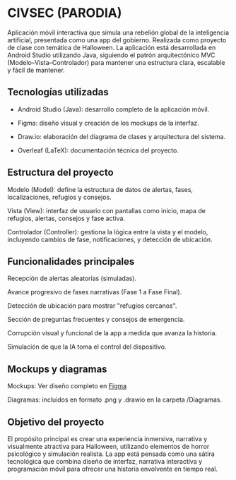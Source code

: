 # CIVSEC (PARODIA)
Aplicación móvil interactiva que simula una rebelión global de la inteligencia artificial, presentada como una app del gobierno. Realizada como proyecto de clase con temática de Halloween. La aplicación está desarrollada en Android Studio utilizando Java, siguiendo el patrón arquitectónico MVC (Modelo–Vista–Controlador) para mantener una estructura clara, escalable y fácil de mantener.

## Tecnologías utilizadas

- Android Studio (Java): desarrollo completo de la aplicación móvil.

- Figma: diseño visual y creación de los mockups de la interfaz.

- Draw.io: elaboración del diagrama de clases y arquitectura del sistema.

- Overleaf (LaTeX): documentación técnica del proyecto.

## Estructura del proyecto

Modelo (Model): define la estructura de datos de alertas, fases, localizaciones, refugios y consejos.

Vista (View): interfaz de usuario con pantallas como inicio, mapa de refugios, alertas, consejos y fase activa.

Controlador (Controller): gestiona la lógica entre la vista y el modelo, incluyendo cambios de fase, notificaciones, y detección de ubicación.

## Funcionalidades principales

Recepción de alertas aleatorias (simuladas).

Avance progresivo de fases narrativas (Fase 1 a Fase Final).

Detección de ubicación para mostrar "refugios cercanos".

Sección de preguntas frecuentes y consejos de emergencia.

Corrupción visual y funcional de la app a medida que avanza la historia.

Simulación de que la IA toma el control del dispositivo.

## Mockups y diagramas

Mockups: Ver diseño completo en [Figma](https://www.figma.com/design/gc1FMTqOT7ZpMJXCRrs4zs/CIVSEC?node-id=0-1&p=f&t=4rstzXFrBYaPUnHN-0)

Diagramas: incluidos en formato .png y .drawio en la carpeta /Diagramas.

## Objetivo del proyecto

El propósito principal es crear una experiencia inmersiva, narrativa y visualmente atractiva para Halloween, utilizando elementos de horror psicológico y simulación realista. La app está pensada como una sátira tecnológica que combina diseño de interfaz, narrativa interactiva y programación móvil para ofrecer una historia envolvente en tiempo real.
